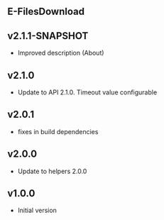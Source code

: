 E-FilesDownload
----------

v2.1.1-SNAPSHOT
---
* Improved description (About)

v2.1.0
---
* Update to API 2.1.0. Timeout value configurable

v2.0.1
---
* fixes in build dependencies

v2.0.0
---
* Update to helpers 2.0.0

v1.0.0
---
* Initial version
